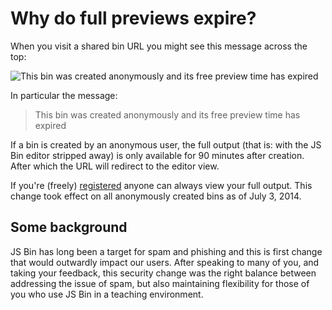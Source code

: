 # Why do full previews expire?

When you visit a shared bin URL you might see this message across the top:

![This bin was created anonymously and its free preview time has expired](/images/free-preview-expired.png)

In particular the message:

> This bin was created anonymously and its free preview time has expired

If a bin is created by an anonymous user, the full output (that is: with the JS Bin editor stripped away) is only available for 90 minutes after creation. After which the URL will redirect to the editor view.

If you're (freely) [registered](/help/why-register) anyone can always view your full output. This change took effect on all anonymously created bins as of July 3, 2014.

## Some background

JS Bin has long been a target for spam and phishing and this is first change that would outwardly impact our users. After speaking to many of you, and taking your feedback, this security change was the right balance between addressing the issue of spam, but also maintaining flexibility for those of you who use JS Bin in a teaching environment.
